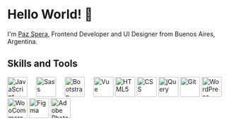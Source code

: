 # Hello World! 👋

I'm [Paz Spera](https://pazspera.github.io/portfolio/), Frontend Developer and UI Designer from Buenos Aires, Argentina.

## Skills and Tools

<p> 
<img src="https://cdn.jsdelivr.net/gh/devicons/devicon/icons/javascript/javascript-original.svg" width="45px" height="45px" title="JavaScript" alt="JavaScript" style="margin-right: 16px"/>
<img src="https://cdn.jsdelivr.net/gh/devicons/devicon/icons/sass/sass-original.svg" width="45px" height="45px" title="Sass" alt="Sass" style="margin-right: 16px"/>
<img src="https://cdn.jsdelivr.net/gh/devicons/devicon/icons/bootstrap/bootstrap-original.svg" width="45px" height="45px" title="Bootstrap" alt="Bootstrap" style="margin-right: 16px"/>
<img src="https://cdn.jsdelivr.net/gh/devicons/devicon/icons/vuejs/vuejs-original.svg" width="45px" height="45px" title="Vue" alt="Vue"/>
<img src="https://cdn.jsdelivr.net/gh/devicons/devicon/icons/html5/html5-original.svg" width="45px" height="45px" title="HTML5" alt="HTML5"/>
<img src="https://cdn.jsdelivr.net/gh/devicons/devicon/icons/css3/css3-original-wordmark.svg" width="45px" height="45px" title="CSS" alt="CSS"/>
<img src="https://cdn.jsdelivr.net/gh/devicons/devicon/icons/jquery/jquery-original-wordmark.svg" width="45px" height="45px" title="jQuery" alt="jQuery"/>
<img src="https://cdn.jsdelivr.net/gh/devicons/devicon/icons/git/git-original.svg" width="45px" height="45px" title="Git" alt="Git"/>
<img src="https://cdn.jsdelivr.net/gh/devicons/devicon/icons/wordpress/wordpress-plain-wordmark.svg" width="45px" height="45px" title="WordPress" alt="WordPress"/>
<img src="https://cdn.jsdelivr.net/gh/devicons/devicon/icons/woocommerce/woocommerce-original-wordmark.svg" width="45px" height="45px" title="WooCommerce" alt="WooCommerce"/>
<img src="https://cdn.jsdelivr.net/gh/devicons/devicon/icons/figma/figma-original.svg" width="45px" height="45px" title="Figma" alt="Figma"/>
<img src="https://cdn.jsdelivr.net/gh/devicons/devicon/icons/photoshop/photoshop-plain.svg" width="45px" height="45px" title="Adobe Photoshop" alt="Adobe Photoshop"/>
</p>

<!--
**pazspera/pazspera** is a ✨ _special_ ✨ repository because its `README.md` (this file) appears on your GitHub profile.

Here are some ideas to get you started:

- 🔭 I’m currently working on ...
- 🌱 I’m currently learning ...
- 👯 I’m looking to collaborate on ...
- 🤔 I’m looking for help with ...
- 💬 Ask me about ...
- 📫 How to reach me: ...
- 😄 Pronouns: ...
- ⚡ Fun fact: ...
  -->

